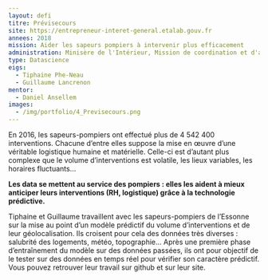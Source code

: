 ```yaml
---
layout: defi
titre: Prévisecours
site: https://entrepreneur-interet-general.etalab.gouv.fr
annees: 2018
mission: Aider les sapeurs pompiers à intervenir plus efficacement
administration: Minisère de l'Intérieur, Mission de coordination et d'appui à la valorisation des données
type: Datascience
eigs:
  - Tiphaine Phe-Neau
  - Guillaume Lancrenon
mentor:
  - Daniel Ansellem 
images:
  - /img/portfolio/4_Previsecours.png
---
```

En 2016, les sapeurs-pompiers ont effectué plus de 4 542 400 interventions. Chacune d’entre elles suppose la mise en œuvre d’une véritable logistique humaine et matérielle. Celle-ci est d’autant plus complexe que le volume d’interventions est volatile, les lieux variables, les horaires fluctuants… 

**Les data se mettent au service des pompiers : elles les aident à mieux anticiper leurs interventions (RH, logistique) grâce à la technologie prédictive.** 

Tiphaine et Guillaume travaillent avec les sapeurs-pompiers de l’Essonne sur la mise au point d’un modèle prédictif du volume d’interventions et de leur géolocalisation. Ils croisent pour cela des données très diverses : salubrité des logements, météo, topographie… Après une première phase d’entraînement du modèle sur des données passées, ils ont pour objectif de le tester sur des données en temps réel pour vérifier son caractère prédictif.
Vous pouvez retrouver leur travail sur github et sur leur site.
